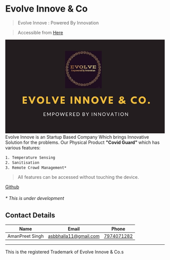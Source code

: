 # Evolve Innove & Co
> Evolve Innove : Powered By Innovation 

> Accessible from [Here]( https://evolveinnove.github.io "Evolve Innove Website" )


<img src="./assets/img/about.jpg" class="h-auto w-100 shadow-lg rounded" >          
<br>
Evolve Innove is an Startup Based Company Which brings Innovative Solution for the problems.
Our Physical Product <strong> "Covid Guard" </strong>
which has various features:

    1. Temperature Sensing 
    2. Sanitisation 
    3. Remote Crowd Management*

> All features can be accessed without touching the device. 


[Github](https://www.github.com/evolveinnove "Github Evolve Innove") <br>
###### _* This is under development_ <br>

## Contact Details 
  
|Name|Email|Phone|     
|----|-----|-------|      
|AmanPreet Singh|asbbhalla11@gmail.com|<a href="tel:7974071282">7974071282</a>|


---

This is the registered Trademark of Evolve Innove & Co.s